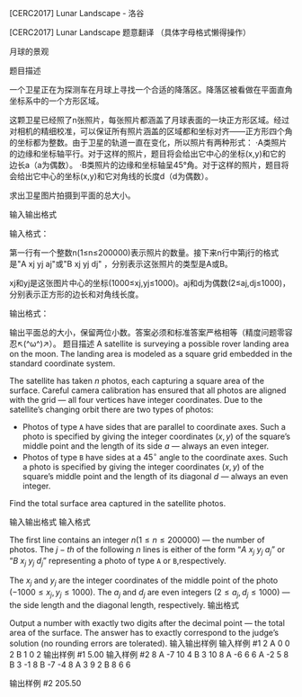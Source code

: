 



[CERC2017] Lunar Landscape - 洛谷














[CERC2017] Lunar Landscape
题意翻译
（具体字母格式懒得操作）

月球的景观

题目描述

一个卫星正在为探测车在月球上寻找一个合适的降落区。降落区被看做在平面直角坐标系中的一个方形区域。

这颗卫星已经照了n张照片，每张照片都涵盖了月球表面的一块正方形区域。经过对相机的精细校准，可以保证所有照片涵盖的区域都和坐标对齐——正方形四个角的坐标都为整数。由于卫星的轨道一直在变化，所以照片有两种形式：
·A类照片的边缘和坐标轴平行。对于这样的照片，题目将会给出它中心的坐标(x,y)和它的边长a（a为偶数）。
·B类照片的边缘和坐标轴呈45°角。对于这样的照片，题目将会给出它中心的坐标(x,y)和它对角线的长度d（d为偶数）。

求出卫星图片拍摄到平面的总大小。

输入输出格式

输入格式：

第一行有一个整数n(1≤n≤200000)表示照片的数量。接下来n行中第j行的格式是"A xj yj aj"或"B xj yj dj" ，分别表示这张照片的类型是A或B。

xj和yj是这张图片中心的坐标(1000≤xj,yj≤1000)。aj和dj为偶数(2≤aj,dj≤1000)，分别表示正方形的边长和对角线长度。

输出格式：

输出平面总的大小，保留两位小数。答案必须和标准答案严格相等（精度问题零容忍↖(^ω^)↗）。
题目描述
A satellite is surveying a possible rover landing area on the moon. The landing area is modeled as a square grid embedded in the standard coordinate system.

The satellite has taken $n$ photos, each capturing a square area of the surface. Careful camera calibration has ensured that all photos are aligned with the grid — all four vertices have integer coordinates. Due to the satellite’s changing orbit there are two types of photos:
   - Photos of type ``A`` have sides that are parallel to coordinate axes. Such a photo is specified by giving the integer coordinates $(x, y)$ of the square’s middle point and the length of its side $a$ — always an even integer.
   - Photos of type ``B`` have sides at a $45^{\circ}$ angle to the coordinate axes. Such a photo is specified by giving the integer coordinates $(x, y)$ of the square’s middle point and the length of its diagonal $d$ — always an even integer.

Find the total surface area captured in the satellite photos.

输入输出格式
输入格式

The first line contains an integer $n(1 \le n \le 200 000)$ — the number of photos. The $j-th$ of the following $n$ lines is either of the form “$A \ x_j \ y_j  \ a_j$” or “$B \ x_j \ y_j \ d_j$” representing a photo of type ``A`` or ``B``,respectively.

The $x_j$ and $y_j$ are the integer coordinates of the middle point of the photo $(-1 000 \le x_j, y_j \le 1 000)$. The $a_j$ and $d_j$ are even integers $(2 \le a_j, d_j \le 1 000)$ — the side length and the diagonal length, respectively.
输出格式

Output a number with exactly two digits after the decimal point — the total area of the surface. The answer has to exactly correspond to the judge’s solution (no rounding errors are tolerated).
输入输出样例
输入样例 #1
2
A 0 0 2
B 1 0 2
输出样例 #1
5.00
输入样例 #2
8
A -7 10 4
B 3 10 8
A -6 6 6
A -2 5 8
B 3 -1 8
B -7 -4 8
A 3 9 2
B 8 6 6

输出样例 #2
205.50






